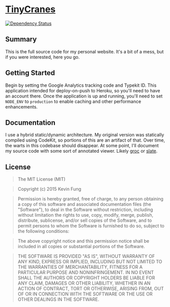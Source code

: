 # [TinyCranes](//www.tinycranes.com/)
[![Dependency Status](http://img.shields.io/gemnasium/Polytonic/TinyCranes.svg?style=flat-square)](https://gemnasium.com/Polytonic/TinyCranes)

## Summary
This is the full source code for my personal website. It's a bit of a mess, but if you were interested, here you go.

## Getting Started
Begin by setting the Google Analytics tracking code and Typekit ID. This application intended for deploy-on-push to Heroku, so you'll need to have an account there. Once the application is up and running, you'll need to set `NODE_ENV` to `production` to enable caching and other performance enhancements.

## Documentation
I use a hybrid static/dynamic architecture. My original version was statically compiled using CodeKit, so portions of this are an artifact of that. Over time, the warts in this codebase should disappear. At some point, I'll document my source code with some sort of annotated viewer. Likely [groc](//github.com/nevir/groc) or [slate](//github.com/tripit/slate).

## License
>The MIT License (MIT)

>Copyright (c) 2015 Kevin Fung

>Permission is hereby granted, free of charge, to any person obtaining a copy of this software and associated documentation files (the "Software"), to deal in the Software without restriction, including without limitation the rights to use, copy, modify, merge, publish, distribute, sublicense, and/or sell copies of the Software, and to permit persons to whom the Software is furnished to do so, subject to the following conditions:

>The above copyright notice and this permission notice shall be included in all copies or substantial portions of the Software.

>THE SOFTWARE IS PROVIDED "AS IS", WITHOUT WARRANTY OF ANY KIND, EXPRESS OR IMPLIED, INCLUDING BUT NOT LIMITED TO THE WARRANTIES OF MERCHANTABILITY, FITNESS FOR A PARTICULAR PURPOSE AND NONINFRINGEMENT. IN NO EVENT SHALL THE AUTHORS OR COPYRIGHT HOLDERS BE LIABLE FOR ANY CLAIM, DAMAGES OR OTHER LIABILITY, WHETHER IN AN ACTION OF CONTRACT, TORT OR OTHERWISE, ARISING FROM, OUT OF OR IN CONNECTION WITH THE SOFTWARE OR THE USE OR OTHER DEALINGS IN THE SOFTWARE.
